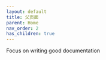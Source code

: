 ```yaml
---
layout: default
title: 父页面
parent: Home
nav_order: 2
has_children: true
---
```


Focus on writing good documentation
